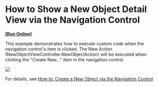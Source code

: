 # How to Show a New Object Detail View via the Navigation Control
<!-- run online -->
**[[Run Online]](https://codecentral.devexpress.com/e236/)**
<!-- run online end -->


<p>This example demonstrates how to execute custom code when the navigation control's item is clicked. The New Action (NewObjectViewController.NewObjectAction) will be executed when clicking the "Create New..." item in the navigation control.</p><p><img src="https://raw.githubusercontent.com/DevExpress-Examples/how-to-show-a-new-object-detail-view-via-the-navigation-control-e236/9.3.4+/media/eef45ce4-399b-447a-a6de-2df5f944012d.png"></p><p>For details, see  <a href="http://documentation.devexpress.com/#Xaf/CustomDocument2920"><u>How to: Create a New Object via the Navigation Control</u></a><u><br />
</u></p>

<br/>



